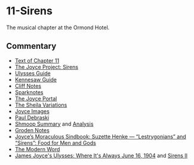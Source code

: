 # 11-Sirens

The musical chapter at the Ormond Hotel.

## Commentary

- [Text of Chapter 11](http://www.online-literature.com/james_joyce/ulysses/11/)
- [The Joyce Project: Sirens](http://m.joyceproject.com/chapters/sirens.html)
- [Ulysses Guide](http://www.ulyssesguide.com/11-sirens)
- [Kennesaw Guide](http://web.archive.org/web/20120515105005/http://ksumail.kennesaw.edu:80/~mglosup/ulysses/sirens.htm)
- [Cliff Notes](http://www.cliffsnotes.com/literature/u/ulysses/summary-and-analysis/chapter-11)
- [Sparknotes](http://www.sparknotes.com/lit/ulysses/section11/)
- [The Joyce Portal](http://web.archive.org/web/20130409060521/http://www.robotwisdom.com/jaj/ulysses/index.html#sirens)
- [The Sheila Variations](http://www.sheilaomalley.com/?p=7591)
- [Joyce Images](http://www.joyceimages.com/chapter/11/)
- [Paul Debraski](https://ijustreadaboutthat.wordpress.com/2010/08/02/james-joyce%E2%80%93week-4-ulysses-1922/)
- [Shmoop Summary](https://www.shmoop.com/study-guides/literature/ulysses-joyce/summary/episode-11-sirens) and [Analysis](https://www.shmoop.com/study-guides/literature/ulysses-joyce/summary/sirens-analysis)
- [Groden Notes](http://www.michaelgroden.com/notes/open11.html)
- [Joyce’s Moraculous Sindbook: Suzette Henke — “Lestrygonians” and “Sirens”: Food for Men and  Gods](https://kb.osu.edu/bitstream/handle/1811/24647/JOYCES_MORACULOUS_SINDBOOK.pdf?sequence=1&isAllowed=y)
- [The Modern Word](http://web.archive.org/web/20150423131232/http://www.themodernword.com/joyce/)
- [James Joyce's Ulysses: Where It's Always June 16, 1904](http://loki.stockton.edu/~kinsellt/projects/ulysses/storyReader$48.html) and [Sirens II](http://loki.stockton.edu/~kinsellt/projects/ulysses/storyReader$64.html)
